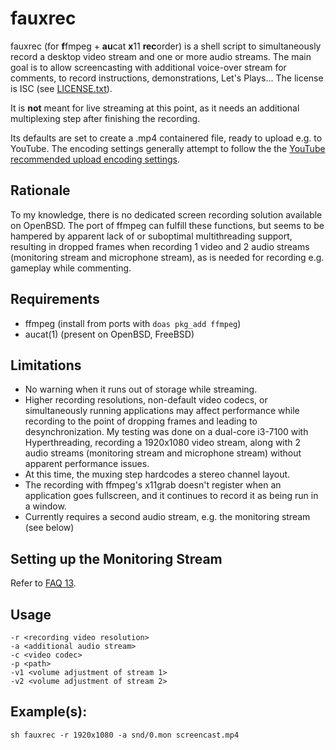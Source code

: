 fauxrec
=======

fauxrec (for **f**fmpeg + **au**cat **x**11 **rec**order) is a shell script to
simultaneously record a desktop video stream and one or more audio streams. The
main goal is to allow screencasting with additional voice-over stream for
comments, to record instructions, demonstrations, Let's Plays... The license is
ISC (see [LICENSE.txt](LICENSE.txt)).

It is **not** meant for live streaming at this point, as it needs an additional
multiplexing step after finishing the recording.

Its defaults are set to create a .mp4 containered file, ready to upload e.g. to
YouTube. The encoding settings generally attempt to follow the the [YouTube
recommended upload encoding
settings](https://support.google.com/youtube/answer/1722171?hl=en).

Rationale
---------

To my knowledge, there is no dedicated screen recording solution available on
OpenBSD. The port of ffmpeg can fulfill these functions, but seems to be
hampered by apparent lack of or suboptimal multithreading support, resulting
in dropped frames when recording 1 video and 2 audio streams (monitoring stream
and microphone stream), as is needed for recording e.g. gameplay while
commenting.

Requirements
------------

* ffmpeg (install from ports with `doas pkg_add ffmpeg`)
* aucat(1) (present on OpenBSD, FreeBSD)

Limitations
-----------

* No warning when it runs out of storage while streaming.
* Higher recording resolutions, non-default video codecs, or simultaneously
  running applications may affect performance while recording to the point of
  dropping frames and leading to desynchronization. My testing was done on a
  dual-core i3-7100 with Hyperthreading, recording a 1920x1080 video stream,
  along with 2 audio streams (monitoring stream and microphone stream) without
  apparent performance issues.
* At this time, the muxing step hardcodes a stereo channel layout.
* The recording with ffmpeg's x11grab doesn't register when an application goes
  fullscreen, and it continues to record it as being run in a window.
* Currently requires a second audio stream, e.g. the monitoring stream (see
  below)

Setting up the Monitoring Stream
--------------------------------

Refer to [FAQ 13](https://www.openbsd.org/faq/faq13.html#recordmon).

Usage
-----

```
-r <recording video resolution>
-a <additional audio stream>
-c <video codec>
-p <path>
-v1 <volume adjustment of stream 1>
-v2 <volume adjustment of stream 2>
```

Example(s):
-----------

`sh fauxrec -r 1920x1080 -a snd/0.mon screencast.mp4`
